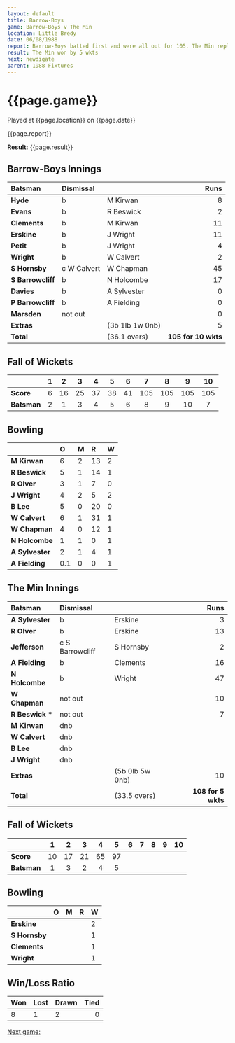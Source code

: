 ```yaml
---
layout: default
title: Barrow-Boys
game: Barrow-Boys v The Min
location: Little Bredy
date: 06/08/1988
report: Barrow-Boys batted first and were all out for 105. The Min replied with 105 for 5 wkts
result: The Min won by 5 wkts
next: newdigate
parent: 1988 Fixtures
---
```


# {{page.game}}

Played at {{page.location}} on {{page.date}}

{{page.report}}

**Result:** {{page.result}}

## Barrow-Boys Innings

| Batsman | Dismissal |  | Runs |
|:---|:---|---|---:|
| **Hyde** | b | M Kirwan | 8 | 
| **Evans** | b | R Beswick | 2 | 
| **Clements** | b | M Kirwan | 11 | 
| **Erskine** | b | J Wright | 11 | 
| **Petit** | b | J Wright | 4 | 
| **Wright** | b | W Calvert | 2 |
| **S Hornsby** | c W Calvert | W Chapman | 45 | 
| **S Barrowcliff** | b | N Holcombe | 17 |
| **Davies** | b | A Sylvester | 0 | 
| **P Barrowcliff** | b | A Fielding | 0 | 
| **Marsden** | not out |  | 0 |
| **Extras** | | (3b 1lb 1w 0nb) | 5 | 
| **Total** | | (36.1 overs) | **105 for 10 wkts** | 

## Fall of Wickets

| | 1 | 2 | 3 | 4 | 5 | 6 | 7 | 8 | 9 | 10 |
|---|:---:|:---:|:---:|:---:|:---:|:---:|:---:|:---:|:---:|:---:|
| **Score** | 6 | 16 | 25 | 37 | 38 | 41 | 105 | 105 | 105 | 105 |
| **Batsman** | 2 | 1 | 3 | 4 | 5 | 6 | 8 | 9 | 10 | 7 |

## Bowling

| | O | M | R | W |
|---|:---|:---|:---|:---|
| **M Kirwan** | 6 | 2 | 13 | 2 | 
| **R Beswick** | 5 | 1 | 14 | 1 | 
| **R Olver** | 3 | 1 | 7 | 0 | 
| **J Wright** | 4 | 2 | 5 | 2 | 
| **B Lee** | 5 | 0 | 20 | 0 |
| **W Calvert** | 6 | 1 | 31 | 1 |
| **W Chapman** | 4 | 0 | 12 | 1 |
| **N Holcombe** | 1 | 1 | 0 | 1 |
| **A Sylvester** | 2 | 1 | 4 | 1 |
| **A Fielding** | 0.1 | 0 | 0 | 1 |

## The Min Innings

| Batsman | Dismissal |  | Runs |
|:---|:---|---|---:|
| **A Sylvester** | b | Erskine | 3 | 
| **R Olver** | b | Erskine | 13 | 
| **Jefferson** | c S Barrowcliff | S Hornsby | 2 | 
| **A Fielding** | b | Clements | 16 | 
| **N Holcombe** | b  | Wright | 47 | 
| **W Chapman** | not out |  | 10 | 
| **R Beswick &#42;** | not out |  | 7 | 
| **M Kirwan** | dnb |  |  | 
| **W Calvert** | dnb |  |  |
| **B Lee** | dnb |  |  | 
| **J Wright** | dnb |  |  | 
| **Extras** | | (5b 0lb 5w 0nb) | 10 | 
| **Total** | | (33.5 overs) | **108 for 5 wkts** | 

## Fall of Wickets

| | 1 | 2 | 3 | 4 | 5 | 6 | 7 | 8 | 9 | 10 |
|---|:---:|:---:|:---:|:---:|:---:|:---:|:---:|:---:|:---:|:---:|
| **Score** | 10 | 17 | 21 | 65 | 97 |  |  |  |  |  | 
| **Batsman** | 1 | 3 | 2 | 4 | 5 |  |  |  |  |  | 

## Bowling

| | O | M | R | W |
|---|:---|:---|:---|:---|
| **Erskine** |  |  |  | 2 | 
| **S Hornsby** |  |  |  | 1 | 
| **Clements** |  |  |  | 1 | 
| **Wright** |  |  |  | 1 | 

## Win/Loss Ratio

| Won | Lost | Drawn | Tied |
|:---|:---|:---|---:|
| 8 | 1 | 2 | 0 |

[Next game:]({{page.next}})